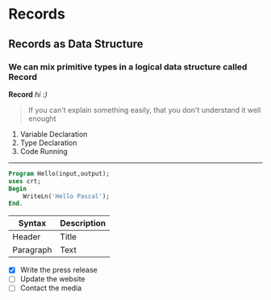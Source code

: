 # Records
## Records as Data Structure
### We can mix primitive types in a logical data structure called Record

**Record**
*hi :)*

> If you can't explain something easily, that you don't understand it well enought

1. Variable Declaration
2. Type Declaration
3. Code Running

---

```Pascal
Program Hello(input,output);
uses crt;
Begin
    WriteLn('Hello Pascal');
End.
```

| Syntax | Description |
| ----------- | ----------- |
| Header | Title |
| Paragraph | Text |

- [x] Write the press release
- [ ] Update the website
- [ ] Contact the media